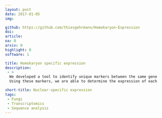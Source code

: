 ```yaml
---
layout: post
date: 2017-01-05
img: 

github: https://github.com/thiesgehrmann/Homokaryon-Expression
doi: 
article: 
oa: 0
arxiv: 0
highlight: 0
software: 1

title: Homokaryon specific expression
description:
 - >
  We developed a tool to identify unique markers between the same gene in two homokaryons.
  Using these markers, we are able to determine the expression of each nuclear type in a heterokaryon.

short-title: Nuclear-specific expression
tags:
 - Fungi
 - Transcriptomics
 - Sequence analysis
---
```


